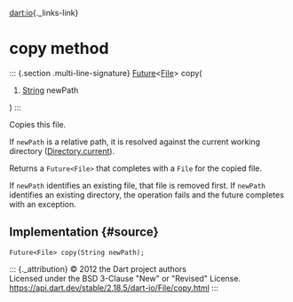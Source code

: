 [dart:io](../../dart-io/dart-io-library){._links-link}

copy method
===========

::: {.section .multi-line-signature}
[Future](../../dart-async/future-class)\<[File](../file-class)\> copy(

1.  [String](../../dart-core/string-class) newPath

)
:::

Copies this file.

If `newPath` is a relative path, it is resolved against the current
working directory ([Directory.current](../directory/current)).

Returns a `Future<File>` that completes with a `File` for the copied
file.

If `newPath` identifies an existing file, that file is removed first. If
`newPath` identifies an existing directory, the operation fails and the
future completes with an exception.

Implementation {#source}
--------------

``` {.language-dart data-language="dart"}
Future<File> copy(String newPath);
```

::: {._attribution}
© 2012 the Dart project authors\
Licensed under the BSD 3-Clause \"New\" or \"Revised\" License.\
<https://api.dart.dev/stable/2.18.5/dart-io/File/copy.html>
:::
